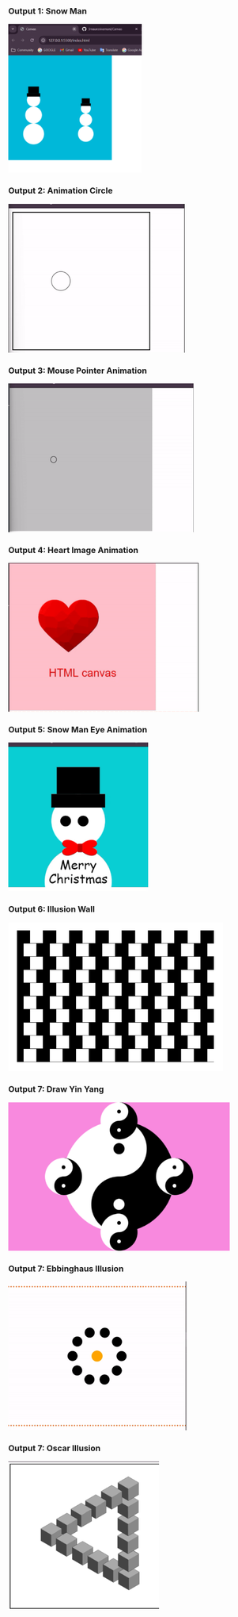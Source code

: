 <h3>
Output 1: Snow Man
</h3>

<img src="./git_src/snow-man.png" height="300">

<h3>
Output 2: Animation Circle
</h3>
<img src="./git_src/animation-circle.gif" height="300">

<h3>
Output 3: Mouse Pointer Animation
</h3>

<img src="./git_src/mouse-pointer.gif" height="300">

<h3>
Output 4: Heart Image Animation 
</h3>

<img src="./git_src/heart.gif" height="300">

<h3>
Output 5: Snow Man Eye Animation
</h3>

<img src="./git_src/snow-man-eye-animation.gif" height="300">

<h3>
Output 6: Illusion Wall
</h3>

<img src="./git_src/illusion.png" height="300">

<h3>
Output 7: Draw Yin Yang
</h3>

<img src="./git_src/yin-yang.png" height="300">

<h3>
Output 7: Ebbinghaus Illusion
</h3>

<img src="./git_src/ebbinghaus.gif" height="300">


<h3>
Output 7: Oscar Illusion
</h3>

<img src="./git_src/oscar-illution.png" height="300">


